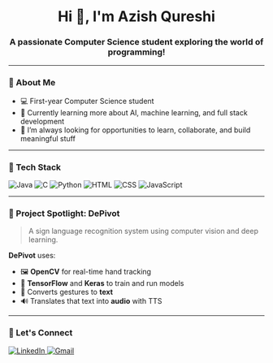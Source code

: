 <h1 align="center">Hi 👋, I'm Azish Qureshi</h1>
<h3 align="center">A passionate Computer Science student exploring the world of programming!</h3>

---

### 🧠 About Me

- 💻 First-year Computer Science student
- 🌱 Currently learning more about AI, machine learning, and full stack development
- 🧩 I’m always looking for opportunities to learn, collaborate, and build meaningful stuff

---

### 🚀 Tech Stack

![Java](https://img.shields.io/badge/-Java-007396?style=for-the-badge&logo=java&logoColor=white)
![C](https://img.shields.io/badge/-C-00599C?style=for-the-badge&logo=c&logoColor=white)
![Python](https://img.shields.io/badge/-Python-3776AB?style=for-the-badge&logo=python&logoColor=white)
![HTML](https://img.shields.io/badge/-HTML5-E34F26?style=for-the-badge&logo=html5&logoColor=white)
![CSS](https://img.shields.io/badge/-CSS3-1572B6?style=for-the-badge&logo=css3&logoColor=white)
![JavaScript](https://img.shields.io/badge/-JavaScript-F7DF1E?style=for-the-badge&logo=javascript&logoColor=black)

---

### 📌 Project Spotlight: DePivot

> A sign language recognition system using computer vision and deep learning.

<p align="center">
</p>

**DePivot** uses:
- 🖼️ **OpenCV** for real-time hand tracking
- 🧠 **TensorFlow** and **Keras** to train and run models
- 🔡 Converts gestures to **text**
- 🔊 Translates that text into **audio** with TTS

---

### 🤝 Let's Connect

<p>
  <a href="https://www.linkedin.com/in/azishq/" target="_blank">
    <img alt="LinkedIn" src="https://img.shields.io/badge/LinkedIn-blue?style=for-the-badge&logo=linkedin&logoColor=white" />
  </a>
  <a href="mailto:435azishqureshi@gmail.com">
    <img alt="Gmail" src="https://img.shields.io/badge/Gmail-red?style=for-the-badge&logo=gmail&logoColor=white" />
  </a>
</p>
